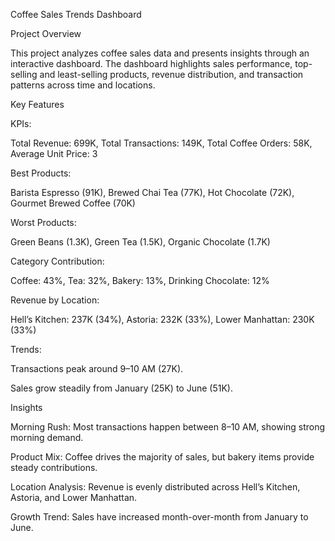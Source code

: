Coffee Sales Trends Dashboard

Project Overview

This project analyzes coffee sales data and presents insights through an interactive dashboard. The dashboard highlights sales performance, top-selling and least-selling products, revenue distribution, and transaction patterns across time and locations.

 Key Features

KPIs:

Total Revenue: 699K,
Total Transactions: 149K,
Total Coffee Orders: 58K,
Average Unit Price: 3

Best Products:

Barista Espresso (91K),
Brewed Chai Tea (77K),
Hot Chocolate (72K),
Gourmet Brewed Coffee (70K)

Worst Products:

Green Beans (1.3K),
Green Tea (1.5K),
Organic Chocolate (1.7K)

Category Contribution:

Coffee: 43%,
Tea: 32%,
Bakery: 13%,
Drinking Chocolate: 12%

Revenue by Location:

Hell’s Kitchen: 237K (34%),
Astoria: 232K (33%),
Lower Manhattan: 230K (33%)

Trends:

Transactions peak around 9–10 AM (27K).

Sales grow steadily from January (25K) to June (51K).

 Insights

Morning Rush: Most transactions happen between 8–10 AM, showing strong morning demand.

Product Mix: Coffee drives the majority of sales, but bakery items provide steady contributions.

Location Analysis: Revenue is evenly distributed across Hell’s Kitchen, Astoria, and Lower Manhattan.

Growth Trend: Sales have increased month-over-month from January to June.
